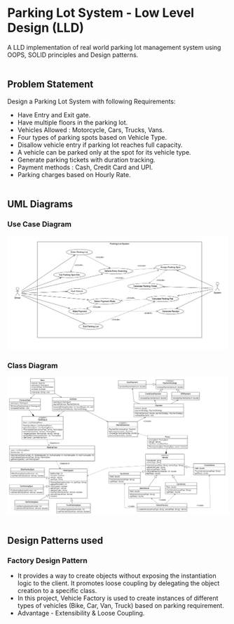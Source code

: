 # Parking Lot System - Low Level Design (LLD) <br>

A LLD implementation of real world parking lot management system using OOPS, SOLID principles and Design patterns. <br> <br>

## Problem Statement <br>

Design a Parking Lot System with following Requirements: <br>

- Have Entry and Exit gate. <br>
- Have multiple floors in the parking lot.<br>
- Vehicles Allowed : Motorcycle, Cars, Trucks, Vans. <br>
- Four types of parking spots based on Vehicle Type. <br>
- Disallow vehicle entry if parking lot reaches full capacity. <br>
- A vehicle can be parked only at the spot for its vehicle type. <br>
- Generate parking tickets with duration tracking. <br>
- Payment methods : Cash, Credit Card and UPI. <br>
- Parking charges based on Hourly Rate. <br><br>

## UML Diagrams <br>

### Use Case Diagram <br>
![Use Case](Parking-Lot-System/diagrams/Usecase_Diagram.png) <br>

### Class Diagram <br>
![Class](Parking-Lot-System/diagrams/Class_Diagram.png)<br><br>

## Design Patterns used <br>

### Factory Design Pattern <br>
- It provides a way to create objects without exposing the instantiation logic to the client. It promotes loose coupling by delegating the object creation to a specific class. <br>
- In this project, Vehicle Factory is used to create instances of different types of vehicles (Bike, Car, Van, Truck) based on parking requirement. <br>
- Advantage - Extensibility & Loose Coupling. <br>
